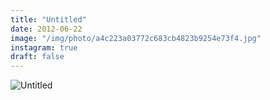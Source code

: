 ```yaml
---
title: "Untitled"
date: 2012-06-22
image: "/img/photo/a4c223a03772c683cb4823b9254e73f4.jpg"
instagram: true
draft: false
---
```


![Untitled](/img/photo/a4c223a03772c683cb4823b9254e73f4.jpg)
